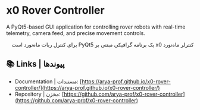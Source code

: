 # x0 Rover Controller

A PyQt5-based GUI application for controlling rover robots with real-time telemetry, camera feed, and precise movement controls.

<div dir="rtl">
کنترلر ماه‌نورد x0 یک برنامه گرافیکی مبتنی بر PyQt5 برای کنترل ربات ماه‌نورد است
</div>

## 📚 Links | پیوندها

- Documentation | مستندات: [https://arya-prof.github.io/x0-rover-controller/](https://arya-prof.github.io/x0-rover-controller/)
- Repository | مخزن: [https://github.com/arya-prof/x0-rover-controller](https://github.com/arya-prof/x0-rover-controller)

